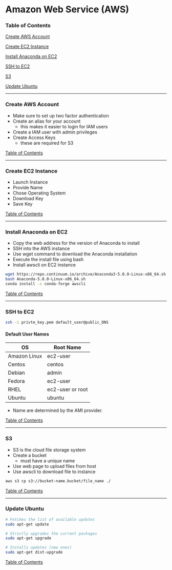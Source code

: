 # Amazon Web Service (AWS)

### <a name="toc"></a>Table of Contents


[Create AWS Account](#create_aws_account)

[Create EC2 Instance](#create_ec2_instance)

[Install Anaconda on EC2](#install_anaconda)

[SSH to EC2](#ssh_ec2)

[S3](#s3)

[Update Ubuntu](#update_ubuntu)


---
### <a name="create_aws_account"></a> Create AWS Account
- Make sure to set up two factor authentication
- Create an alias for your account
    - this makes it easier to login for IAM users
- Create a IAM user with admin privileges
- Create Access Keys
    - these are required for S3

[Table of Contents](#toc)


---
### <a name="create_ec2_instance"></a> Create EC2 Instance
- Launch Instance
- Provide Name
- Chose Operating System
- Download Key
- Save Key

[Table of Contents](#toc)


---
### <a name="install_anaconda"></a> Install Anaconda on EC2
- Copy the web address for the version of Anaconda to install
- SSH into the AWS instance
- Use wget command to download the Anaconda installation
- Execute the install file using bash
- Install awscli on EC2 instance

```bash
wget https://repo.continuum.io/archive/Anaconda3-5.0.0-Linux-x86_64.sh
bash Anaconda-5.0.0-Linux-x86_64.sh
conda install -c conda-forge awscli
```

[Table of Contents](#toc)


---
### <a name="ssh_ec2"></a> SSH to EC2
```bash
ssh -i privte_key.pem default_user@public_DNS
```

#### Default User Names
| OS | Root Name |
|----|-----------|
| Amazon Linux | ec2-user |
| Centos | centos |
| Debian | admin |
| Fedora | ec2-user |
| RHEL | ec2-user or root |
| Ubuntu | ubuntu |

- Name are determined by the AMI provider.

[Table of Contents](#toc)


---
### <a name="s3"></a> S3
- S3 is the cloud file storage system
- Create a bucket
    - must have a unique name
- Use web page to upload files from host
- Use awscli to download file to instance

```bash
aws s3 cp s3://bucket-name.bucket/file_name ./
```

[Table of Contents](#toc)


---
### <a name="update_ubuntu"></a> Update Ubuntu
```bash
# Fetches the list of available updates
sudo apt-get update

# Strictly upgrades the current packages
sudo apt-get upgrade

# Installs updates (new ones)
sudo apt-get dist-upgrade
```

[Table of Contents](#toc)

